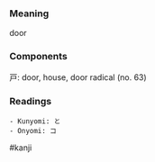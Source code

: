 ### Meaning

door

### Components

戸: door, house, door radical (no. 63)

### Readings

```
- Kunyomi: と
- Onyomi: コ
```

#kanji